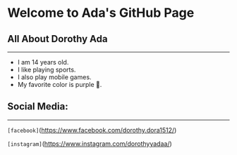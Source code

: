 # Welcome to Ada's GitHub Page

## All About Dorothy Ada
 ---
 - I am 14 years old.
 - I like playing sports.
 - I also play mobile games.
 - My favorite color is purple 💜.










## Social Media:
---
`[facebook]`(https://www.facebook.com/dorothy.dora1512/)

`[instagram]`(https://www.instagram.com/dorothyyadaa/)

